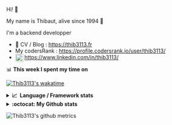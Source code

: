 Hi! 👋

My name is Thibaut, alive since 1994 🍷

I'm a backend developper

-   📝 CV / Blog : https://thib3113.fr
-   My codersRank : https://profile.codersrank.io/user/thib3113/
-   <a href="https://www.linkedin.com/in/thib3113/"><img align="left" alt="Thib3113's Linkedin" width="21px" src="https://img.icons8.com/color/48/linkedin.png" /></a> https://www.linkedin.com/in/thib3113/

📊 **This week I spent my time on**

[![Thib3113's wakatime](https://github-readme-stats.vercel.app/api/wakatime?username=thib3113&layout=default&theme=dracula&langs_count=6&hide_title=true&hide_border=true)](https://wakatime.com/@thib3113)

<details>
  <summary><b>📈&nbsp;&nbsp;Language&nbsp;/&nbsp;Framework stats</b></summary>
  <br/>  
  <a href='https://profile.codersrank.io/user/thib3113/'>
  <img src='http://cr-skills-chart-widget.azurewebsites.net/api/api?username=thib3113&padding=30&skills=php,batchfile,javascript,less,mysql,reactjs,scss,shell,typescript,vue'>
  </a>
</details>

<details>
  <summary><b>:octocat: My Github stats</b></summary>
  <br/>  
  
  <img src="https://github-readme-stats.vercel.app/api?username=thib3113&theme=dracula&show_icons=true&" alt="Thib3113's GitHub stats" />

<!--START_SECTION:activity-->

1. 🎉 Merged PR [#268](https://github.com/thib3113/vban/pull/268) in [thib3113/vban](https://github.com/thib3113/vban)
2. 🎉 Merged PR [#267](https://github.com/thib3113/vban/pull/267) in [thib3113/vban](https://github.com/thib3113/vban)
3. 💪 Opened PR [#267](https://github.com/thib3113/vban/pull/267) in [thib3113/vban](https://github.com/thib3113/vban)
4. 🔒 Closed issue [#7683](https://github.com/bitwarden/clients/issues/7683) in [bitwarden/clients](https://github.com/bitwarden/clients)
5. ❗ Opened issue [#7683](https://github.com/bitwarden/clients/issues/7683) in [bitwarden/clients](https://github.com/bitwarden/clients)
 <!--END_SECTION:activity-->

</details>

![Thib3113's github metrics](https://gist.githubusercontent.com/thib3113/83a96e16f8bca103f1b0e376186c66ec/raw/github-metrics.svg)
